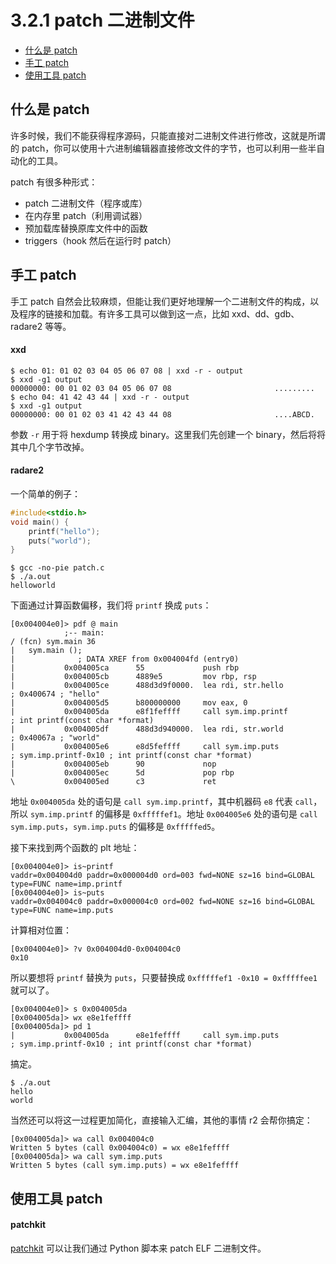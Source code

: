 # 3.2.1 patch 二进制文件

- [什么是 patch](#什么是-patch)
- [手工 patch](#手工-patch)
- [使用工具 patch](#使用工具-patch)


## 什么是 patch
许多时候，我们不能获得程序源码，只能直接对二进制文件进行修改，这就是所谓的 patch，你可以使用十六进制编辑器直接修改文件的字节，也可以利用一些半自动化的工具。

patch 有很多种形式：
- patch 二进制文件（程序或库）
- 在内存里 patch（利用调试器）
- 预加载库替换原库文件中的函数
- triggers（hook 然后在运行时 patch）


## 手工 patch
手工 patch 自然会比较麻烦，但能让我们更好地理解一个二进制文件的构成，以及程序的链接和加载。有许多工具可以做到这一点，比如 xxd、dd、gdb、radare2 等等。

#### xxd
```
$ echo 01: 01 02 03 04 05 06 07 08 | xxd -r - output
$ xxd -g1 output 
00000000: 00 01 02 03 04 05 06 07 08                       .........
$ echo 04: 41 42 43 44 | xxd -r - output
$ xxd -g1 output 
00000000: 00 01 02 03 41 42 43 44 08                       ....ABCD.
```
参数 `-r` 用于将 hexdump 转换成 binary。这里我们先创建一个 binary，然后将将其中几个字节改掉。

#### radare2
一个简单的例子：
```c
#include<stdio.h>
void main() {
    printf("hello");
    puts("world");
}
```
```
$ gcc -no-pie patch.c 
$ ./a.out 
helloworld
```
下面通过计算函数偏移，我们将 `printf` 换成 `puts`：
```
[0x004004e0]> pdf @ main
            ;-- main:
/ (fcn) sym.main 36
|   sym.main ();
|              ; DATA XREF from 0x004004fd (entry0)
|           0x004005ca      55             push rbp
|           0x004005cb      4889e5         mov rbp, rsp
|           0x004005ce      488d3d9f0000.  lea rdi, str.hello          ; 0x400674 ; "hello"
|           0x004005d5      b800000000     mov eax, 0
|           0x004005da      e8f1feffff     call sym.imp.printf         ; int printf(const char *format)
|           0x004005df      488d3d940000.  lea rdi, str.world          ; 0x40067a ; "world"                                                                                           
|           0x004005e6      e8d5feffff     call sym.imp.puts           ; sym.imp.printf-0x10 ; int printf(const char *format)
|           0x004005eb      90             nop
|           0x004005ec      5d             pop rbp
\           0x004005ed      c3             ret
```
地址 `0x004005da` 处的语句是 `call sym.imp.printf`，其中机器码 `e8` 代表 `call`，所以 `sym.imp.printf` 的偏移是 `0xfffffef1`。地址 `0x004005e6` 处的语句是 `call sym.imp.puts`，`sym.imp.puts` 的偏移是 `0xfffffed5`。

接下来找到两个函数的 plt 地址：
```
[0x004004e0]> is~printf
vaddr=0x004004d0 paddr=0x000004d0 ord=003 fwd=NONE sz=16 bind=GLOBAL type=FUNC name=imp.printf
[0x004004e0]> is~puts
vaddr=0x004004c0 paddr=0x000004c0 ord=002 fwd=NONE sz=16 bind=GLOBAL type=FUNC name=imp.puts
```
计算相对位置：
```
[0x004004e0]> ?v 0x004004d0-0x004004c0
0x10
```

所以要想将 `printf` 替换为 `puts`，只要替换成 `0xfffffef1 -0x10 = 0xfffffee1` 就可以了。
```
[0x004004e0]> s 0x004005da
[0x004005da]> wx e8e1feffff
[0x004005da]> pd 1
|           0x004005da      e8e1feffff     call sym.imp.puts           ; sym.imp.printf-0x10 ; int printf(const char *format)
```
搞定。
```
$ ./a.out 
hello
world
```
当然还可以将这一过程更加简化，直接输入汇编，其他的事情 r2 会帮你搞定：
```
[0x004005da]> wa call 0x004004c0
Written 5 bytes (call 0x004004c0) = wx e8e1feffff
[0x004005da]> wa call sym.imp.puts
Written 5 bytes (call sym.imp.puts) = wx e8e1feffff
```


## 使用工具 patch
#### patchkit
[patchkit](https://github.com/lunixbochs/patchkit) 可以让我们通过 Python 脚本来 patch ELF 二进制文件。
